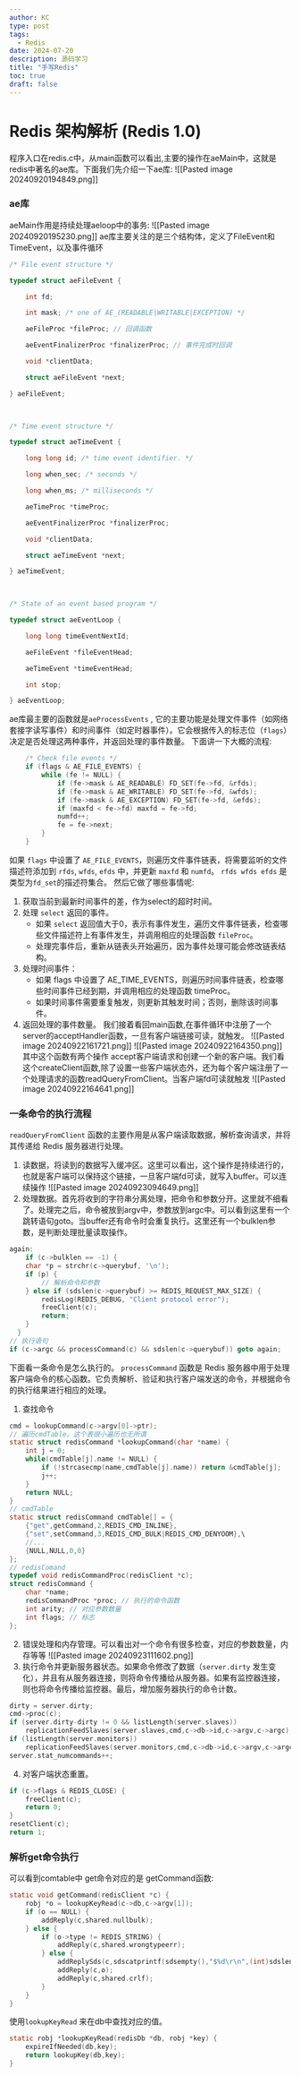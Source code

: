 ```yaml
---
author: KC
type: post
tags:
  - Redis
date: 2024-07-20
description: 源码学习
title: "手写Redis"
toc: true
draft: false
---
```

# Redis 架构解析 (Redis 1.0)
程序入口在redis.c中，从main函数可以看出,主要的操作在aeMain中，这就是redis中著名的ae库。下面我们先介绍一下ae库:
![[Pasted image 20240920194849.png]]
### ae库
aeMain作用是持续处理aeloop中的事务:
![[Pasted image 20240920195230.png]]
ae库主要关注的是三个结构体，定义了FileEvent和TimeEvent，以及事件循环
```c
/* File event structure */

typedef struct aeFileEvent {

    int fd;

    int mask; /* one of AE_(READABLE|WRITABLE|EXCEPTION) */

    aeFileProc *fileProc; // 回调函数

    aeEventFinalizerProc *finalizerProc; // 事件完成时回调

    void *clientData;

    struct aeFileEvent *next;

} aeFileEvent;

  

/* Time event structure */

typedef struct aeTimeEvent {

    long long id; /* time event identifier. */

    long when_sec; /* seconds */

    long when_ms; /* milliseconds */

    aeTimeProc *timeProc;

    aeEventFinalizerProc *finalizerProc;

    void *clientData;

    struct aeTimeEvent *next;

} aeTimeEvent;

  

/* State of an event based program */

typedef struct aeEventLoop {

    long long timeEventNextId;

    aeFileEvent *fileEventHead;

    aeTimeEvent *timeEventHead;

    int stop;

} aeEventLoop;
```
ae库最主要的函数就是`aeProcessEvents` , 它的主要功能是处理文件事件（如网络套接字读写事件）和时间事件（如定时器事件）。它会根据传入的标志位（`flags`）决定是否处理这两种事件，并返回处理的事件数量。
下面讲一下大概的流程:
```c
    /* Check file events */
    if (flags & AE_FILE_EVENTS) {
        while (fe != NULL) {
            if (fe->mask & AE_READABLE) FD_SET(fe->fd, &rfds);
            if (fe->mask & AE_WRITABLE) FD_SET(fe->fd, &wfds);
            if (fe->mask & AE_EXCEPTION) FD_SET(fe->fd, &efds);
            if (maxfd < fe->fd) maxfd = fe->fd;
            numfd++;
            fe = fe->next;
        }
    }
```
如果 `flags` 中设置了 `AE_FILE_EVENTS`，则遍历文件事件链表，将需要监听的文件描述符添加到 `rfds`, `wfds`, `efds` 中，并更新 `maxfd` 和 `numfd`。
`rfds wfds efds` 是类型为`fd_set`的描述符集合。
然后它做了哪些事情呢:
1. 获取当前到最新时间事件的差，作为select的超时时间。
2. 处理 `select` 返回的事件。
	- 如果 `select` 返回值大于0，表示有事件发生，遍历文件事件链表，检查哪些文件描述符上有事件发生，并调用相应的处理函数 `fileProc`。
	- 处理完事件后，重新从链表头开始遍历，因为事件处理可能会修改链表结构。
3. 处理时间事件：
	- 如果 flags 中设置了 AE_TIME_EVENTS，则遍历时间事件链表，检查哪些时间事件已经到期，并调用相应的处理函数 timeProc。
	- 如果时间事件需要重复触发，则更新其触发时间；否则，删除该时间事件。
4. 返回处理的事件数量。
我们接着看回main函数,在事件循环中注册了一个server的acceptHandler函数，一旦有客户端链接可读，就触发。
![[Pasted image 20240922161721.png]]
![[Pasted image 20240922164350.png]]
其中这个函数有两个操作 accept客户端请求和创建一个新的客户端。我们看这个createClient函数,除了设置一些客户端状态外，还为每个客户端注册了一个处理请求的函数readQueryFromClient。当客户端fd可读就触发
![[Pasted image 20240922164641.png]]
### 一条命令的执行流程
`readQueryFromClient` 函数的主要作用是从客户端读取数据，解析查询请求，并将其传递给 Redis 服务器进行处理。
1. 读数据，将读到的数据写入缓冲区。这里可以看出，这个操作是持续进行的，也就是客户端可以保持这个链接，一旦客户端fd可读，就写入buffer。可以连续操作
![[Pasted image 20240923094649.png]]
2. 处理数据。首先将收到的字符串分离处理，把命令和参数分开。这里就不细看了。处理完之后，命令被放到argv中，参数放到argc中。可以看到这里有一个跳转语句goto。当buffer还有命令时会重复执行。这里还有一个bulklen参数，是判断处理批量读取操作。
```c
again:
	if (c->bulklen == -1) {
    char *p = strchr(c->querybuf, '\n');
    if (p) {
        // 解析命令和参数
    } else if (sdslen(c->querybuf) >= REDIS_REQUEST_MAX_SIZE) {
        redisLog(REDIS_DEBUG, "Client protocol error");
        freeClient(c);
        return;
	}
  }
// 执行语句
if (c->argc && processCommand(c) && sdslen(c->querybuf)) goto again;
```
下面看一条命令是怎么执行的。
`processCommand` 函数是 Redis 服务器中用于处理客户端命令的核心函数。它负责解析、验证和执行客户端发送的命令，并根据命令的执行结果进行相应的处理。
1. 查找命令
```c
cmd = lookupCommand(c->argv[0]->ptr);
// 遍历cmdTable。这个表很小遍历也无所谓
static struct redisCommand *lookupCommand(char *name) {
    int j = 0;
    while(cmdTable[j].name != NULL) {
        if (!strcasecmp(name,cmdTable[j].name)) return &cmdTable[j];
        j++;
    }
    return NULL;
}
// cmdTable
static struct redisCommand cmdTable[] = {
    {"get",getCommand,2,REDIS_CMD_INLINE},
    {"set",setCommand,3,REDIS_CMD_BULK|REDIS_CMD_DENYOOM},\
    //...
    {NULL,NULL,0,0}
};
// redisComand
typedef void redisCommandProc(redisClient *c);
struct redisCommand {
    char *name; 
    redisCommandProc *proc; // 执行的命令函数
    int arity; // 对应参数数量
    int flags; // 标志
};
```
2. 错误处理和内存管理。可以看出对一个命令有很多检查，对应的参数数量，内存等等
![[Pasted image 20240923111602.png]]
3. 执行命令并更新服务器状态。如果命令修改了数据（`server.dirty` 发生变化），并且有从服务器连接，则将命令传播给从服务器。如果有监控器连接，则也将命令传播给监控器。最后，增加服务器执行的命令计数。
```c
dirty = server.dirty;
cmd->proc(c);
if (server.dirty-dirty != 0 && listLength(server.slaves))
    replicationFeedSlaves(server.slaves,cmd,c->db->id,c->argv,c->argc);
if (listLength(server.monitors))
    replicationFeedSlaves(server.monitors,cmd,c->db->id,c->argv,c->argc);
server.stat_numcommands++;

```
4. 对客户端状态重置。
```c
if (c->flags & REDIS_CLOSE) {
    freeClient(c);
    return 0;
}
resetClient(c);
return 1;
```
### 解析get命令执行
可以看到comtable中 get命令对应的是 getCommand函数:
```c
static void getCommand(redisClient *c) {
    robj *o = lookupKeyRead(c->db,c->argv[1]);
    if (o == NULL) {
        addReply(c,shared.nullbulk);
    } else {
        if (o->type != REDIS_STRING) {
            addReply(c,shared.wrongtypeerr);
        } else {
            addReplySds(c,sdscatprintf(sdsempty(),"$%d\r\n",(int)sdslen(o->ptr)));
            addReply(c,o);
            addReply(c,shared.crlf);
        }
    }
}
```
使用`lookupKeyRead` 来在db中查找对应的值。
```c
static robj *lookupKeyRead(redisDb *db, robj *key) {
    expireIfNeeded(db,key);
    return lookupKey(db,key);
}
```
